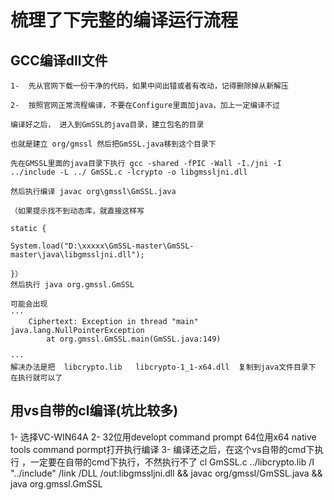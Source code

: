 # 梳理了下完整的编译运行流程

## GCC编译dll文件

    1-  先从官网下载一份干净的代码，如果中间出错或者有改动，记得删除掉从新解压  

    2-  按照官网正常流程编译，不要在Configure里面加java，加上一定编译不过   

    编译好之后， 进入到GmSSL的java目录，建立包名的目录  
    
    也就是建立 org/gmssl 然后把GmSSL.java移到这个目录下  
    
    先在GMSSL里面的java目录下执行 gcc -shared -fPIC -Wall -I./jni -I ../include -L ../ GmSSL.c -lcrypto -o libgmssljni.dll  
    
    然后执行编译 javac org\gmssl\GmSSL.java  
    
    （如果提示找不到动态库，就直接这样写  
    
    static {  
    
    System.load("D:\xxxxx\GmSSL-master\GmSSL-master\java\libgmssljni.dll");  
    
    }）
    然后执行 java org.gmssl.GmSSL
    
    可能会出现
    ···
        Ciphertext: Exception in thread "main" java.lang.NullPointerException
            at org.gmssl.GmSSL.main(GmSSL.java:149)

    ··· 
    解决办法是把  libcrypto.lib   libcrypto-1_1-x64.dll  复制到java文件目录下 在执行就可以了 
 
## 用vs自带的cl编译(坑比较多)
   1- 选择VC-WIN64A
   2- 32位用developt command prompt  64位用x64 native tools command pormpt打开执行编译
   3- 编译还之后，在这个vs自带的cmd下执行  ，一定要在自带的cmd下执行，不然执行不了
      cl GmSSL.c  ../libcrypto.lib /I "../include" /link /DLL /out:libgmssljni.dll && javac org/gmssl/GmSSL.java && java org.gmssl.GmSSL

